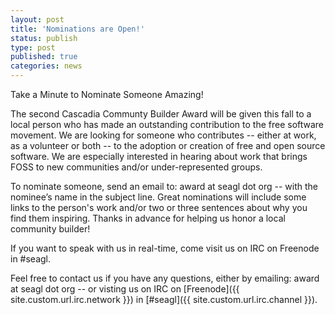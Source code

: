 ```yaml
---
layout: post
title: 'Nominations are Open!'
status: publish
type: post
published: true
categories: news
---
```


Take a Minute to Nominate Someone Amazing!

The second Cascadia Communty Builder Award will be given this fall to a local person who has made an outstanding contribution to the free software movement. We are looking for someone who contributes -- either at work, as a volunteer or both -- to the adoption or creation of free and open source software. We are especially interested in hearing about work that brings FOSS to new communities and/or under-represented groups. 

To nominate someone, send an email to: award at seagl dot org -- with the nominee’s name in the subject line. Great nominations will include some links to the person's work and/or two or three sentences about why you find them inspiring. Thanks in advance for helping us honor a local community builder!

If you want to speak with us in real-time, come visit us on IRC on Freenode in #seagl. 


Feel free to contact us if you have any questions, either by
emailing: award at seagl dot org
-- or visting us on IRC on
[Freenode]({{ site.custom.url.irc.network }}) in
[#seagl]({{ site.custom.url.irc.channel }}). 
